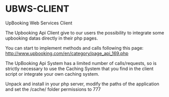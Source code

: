 UBWS-CLIENT
===========

UpBooking Web Services Client

The Upbooking Api Client give to our users the possibility to integrate some upbooking datas directly in their php pages.

You can start to implement methods and calls following this page:
http://www.upbooking.com/en/category/page_api_169.php

The UpBooking Api System has a limited number of calls/requests, so is strictly necessary to use the Caching System that you find in the client script or integrate your own caching system.

Unpack and install in your php server, modify the paths of the application and set the /cache/ folder permissions to 777

